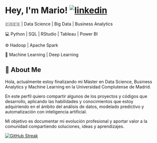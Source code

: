 # Hey, I'm Mario! [![linkedin](https://img.shields.io/badge/linkedin-0A66C2?style=for-the-badge&logo=linkedin&logoColor=white)](https://www.linkedin.com/in/mario-felipe-caro-sarta-4b26511b7)




🇨🇴🇪🇸 | Data Science | Big Data | Business Analytics

💻 Python | SQL | RStudio | Tableau | Power BI

⚙️ Hadoop | Apache Spark

🤖 Machine Learning | Deep Learning




## 🚀 About Me
Hola, actualmente estoy finalizando mi Máster en Data Science, Business Analytics y Machine Learning en la Universidad Complutense de Madrid.

En este perfil quiero compartir algunos de los proyectos y códigos que desarrollo, aplicando las habilidades y conocimientos que estoy adquiriendo en el ámbito del análisis de datos, modelado predictivo y automatización con inteligencia artificial.

Mi objetivo es documentar mi evolución profesional y aportar valor a la comunidad compartiendo soluciones, ideas y aprendizajes.

[![GitHub Streak](https://github-readme-streak-stats.herokuapp.com?user=mariofcs&theme=merko)](https://git.io/streak-stats)
